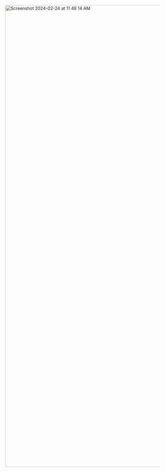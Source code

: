<img width="1503" alt="Screenshot 2024-02-24 at 11 48 14 AM" src="https://github.com/tiredkangaroo/systemhealth/assets/81335306/54526bb6-93bc-4b17-a0b9-576a480d025c">
